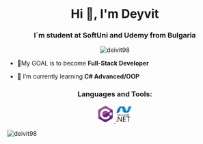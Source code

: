 <h1 align="center">Hi 👋, I'm Deyvit</h1>
<h3 align="center">I`m student at SoftUni and Udemy from Bulgaria</h3>

<p align="center"> <img src="https://komarev.com/ghpvc/?username=deivit98&label=Profile%20views&color=0e75b6&style=flat" alt="deivit98" /> </p>

- 🔭My GOAL is to become **Full-Stack Developer**

- 🌱 I’m currently learning **C# Advanced/OOP**

<p align="left">


<h3 align="center">Languages and Tools:</h3>
<p align="center"> <a href="https://www.w3schools.com/cs/" target="_blank" rel="noreferrer"> <img src="https://raw.githubusercontent.com/devicons/devicon/master/icons/csharp/csharp-original.svg" alt="csharp" width="40" height="40"/> </a> <a href="https://dotnet.microsoft.com/" target="_blank" rel="noreferrer"> <img src="https://raw.githubusercontent.com/devicons/devicon/master/icons/dot-net/dot-net-original-wordmark.svg" alt="dotnet" width="40" height="40"/> </a> </p>

<p><img align="left" src="https://github-readme-stats.vercel.app/api/top-langs?username=deivit98&show_icons=true&locale=en&layout=compact" alt="deivit98" /></p>

